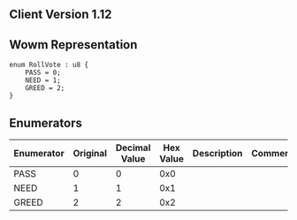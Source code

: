 ## Client Version 1.12

## Wowm Representation
```rust,ignore
enum RollVote : u8 {
    PASS = 0;    
    NEED = 1;    
    GREED = 2;    
}

```
## Enumerators
| Enumerator | Original | Decimal Value | Hex Value | Description | Comment |
| --------- | -------- | ------------- | --------- | ----------- | ------- |
| PASS | 0 | 0 | 0x0 |  |  |
| NEED | 1 | 1 | 0x1 |  |  |
| GREED | 2 | 2 | 0x2 |  |  |

